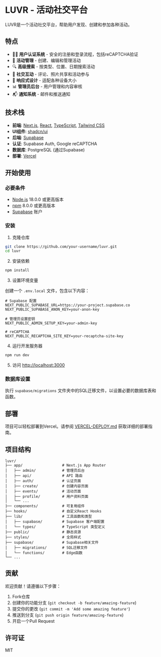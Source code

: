 # LUVR - 活动社交平台

LUVR是一个活动社交平台，帮助用户发现、创建和参加各种活动。

## 特点

- 🙋‍♂️ **用户认证系统** - 安全的注册和登录流程，包括reCAPTCHA验证
- 📅 **活动管理** - 创建、编辑和管理活动
- 🔍 **高级搜索** - 按类型、位置、日期搜索活动
- 📝 **社交互动** - 评论、照片共享和活动参与
- 📱 **响应式设计** - 适配各种设备大小
- 📊 **管理员后台** - 用户管理和内容审核
- 📬 **通知系统** - 邮件和推送通知

## 技术栈

- **前端**: [Next.js](https://nextjs.org/), [React](https://reactjs.org/), [TypeScript](https://www.typescriptlang.org/), [Tailwind CSS](https://tailwindcss.com/)
- **UI组件**: [shadcn/ui](https://ui.shadcn.com/)
- **后端**: [Supabase](https://supabase.io/)
- **认证**: Supabase Auth, Google reCAPTCHA
- **数据库**: PostgreSQL (通过Supabase)
- **部署**: [Vercel](https://vercel.com/)

## 开始使用

### 必要条件

- [Node.js](https://nodejs.org/) 18.0.0 或更高版本
- [npm](https://www.npmjs.com/) 8.0.0 或更高版本
- [Supabase](https://supabase.io/) 账户

### 安装

1. 克隆仓库

```bash
git clone https://github.com/your-username/luvr.git
cd luvr
```

2. 安装依赖

```bash
npm install
```

3. 设置环境变量

创建一个 `.env.local` 文件，包含以下内容：

```
# Supabase 配置
NEXT_PUBLIC_SUPABASE_URL=https://your-project.supabase.co
NEXT_PUBLIC_SUPABASE_ANON_KEY=your-anon-key

# 管理员设置密钥
NEXT_PUBLIC_ADMIN_SETUP_KEY=your-admin-key

# reCAPTCHA
NEXT_PUBLIC_RECAPTCHA_SITE_KEY=your-recaptcha-site-key
```

4. 运行开发服务器

```bash
npm run dev
```

5. 访问 [http://localhost:3000](http://localhost:3000)

### 数据库设置

执行 `supabase/migrations` 文件夹中的SQL迁移文件，以设置必要的数据库表和函数。

## 部署

项目可以轻松部署到Vercel。请参阅 [VERCEL-DEPLOY.md](./VERCEL-DEPLOY.md) 获取详细的部署指南。

## 项目结构

```
luvr/
├── app/                  # Next.js App Router
│   ├── admin/            # 管理员后台
│   ├── api/              # API 路由
│   ├── auth/             # 认证页面
│   ├── create/           # 创建内容页面
│   ├── events/           # 活动页面
│   ├── profile/          # 用户资料页面
│   └── ...
├── components/           # 可复用组件
├── hooks/                # 自定义React Hooks
├── lib/                  # 工具函数和类型
│   ├── supabase/         # Supabase 客户端配置
│   └── types/            # TypeScript 类型定义
├── public/               # 静态资源
├── styles/               # 全局样式
├── supabase/             # Supabase相关文件
│   ├── migrations/       # SQL迁移文件
│   └── functions/        # Edge函数
└── ...
```

## 贡献

欢迎贡献！请遵循以下步骤：

1. Fork仓库
2. 创建你的功能分支 (`git checkout -b feature/amazing-feature`)
3. 提交你的更改 (`git commit -m 'Add some amazing feature'`)
4. 推送到分支 (`git push origin feature/amazing-feature`)
5. 开启一个Pull Request

## 许可证

MIT
